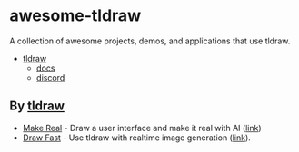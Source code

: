 # awesome-tldraw
A collection of awesome projects, demos, and applications that use tldraw.

- [tldraw](https://github.com/tldraw/tldraw)
  - [docs](https://tldraw.dev)
  - [discord](https://discord.com/invite/SBBEVCA4PG)

## By [tldraw](https://github.com/tldraw)
- [Make Real](https://github.com/tldraw/make-real) - Draw a user interface and make it real with AI ([link](https://makereal.tldraw.com))
- [Draw Fast](https://github.com/tldraw/draw-fast) - Use tldraw with realtime image generation ([link](https://drawfast.tldraw.com/)).
